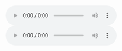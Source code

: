 <html>
<audio controls>
<source src="laji.mp3">
</audio>

<audio controls>
<source src="sanjiaozhi.mp3">
</audio>
</html>
